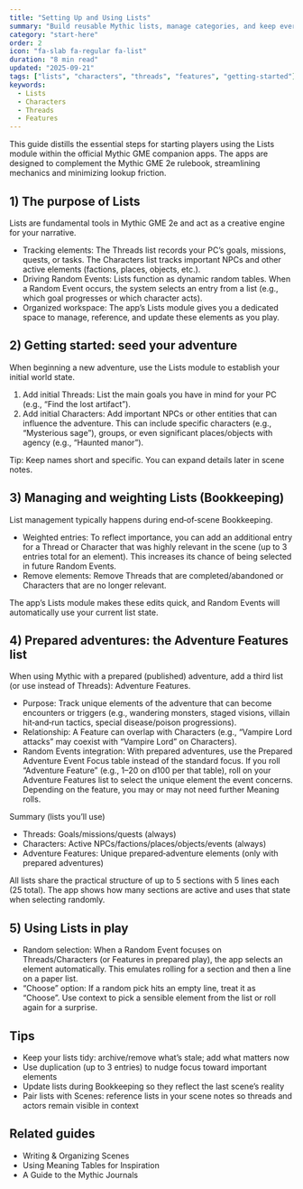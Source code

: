 ```yaml
---
title: "Setting Up and Using Lists"
summary: "Build reusable Mythic lists, manage categories, and keep everything in sync with the app sidebar."
category: "start-here"
order: 2
icon: "fa-slab fa-regular fa-list"
duration: "8 min read"
updated: "2025-09-21"
tags: ["lists", "characters", "threads", "features", "getting-started"]
keywords:
  - Lists
  - Characters
  - Threads
  - Features
---
```

This guide distills the essential steps for starting players using the Lists module within the official Mythic GME companion apps. The apps are designed to complement the Mythic GME 2e rulebook, streamlining mechanics and minimizing lookup friction.

## 1) The purpose of Lists

Lists are fundamental tools in Mythic GME 2e and act as a creative engine for your narrative.

- Tracking elements: The Threads list records your PC’s goals, missions, quests, or tasks. The Characters list tracks important NPCs and other active elements (factions, places, objects, etc.).
- Driving Random Events: Lists function as dynamic random tables. When a Random Event occurs, the system selects an entry from a list (e.g., which goal progresses or which character acts).
- Organized workspace: The app’s Lists module gives you a dedicated space to manage, reference, and update these elements as you play.

## 2) Getting started: seed your adventure

When beginning a new adventure, use the Lists module to establish your initial world state.

1. Add initial Threads: List the main goals you have in mind for your PC (e.g., “Find the lost artifact”).
2. Add initial Characters: Add important NPCs or other entities that can influence the adventure. This can include specific characters (e.g., “Mysterious sage”), groups, or even significant places/objects with agency (e.g., “Haunted manor”).

Tip: Keep names short and specific. You can expand details later in scene notes.

## 3) Managing and weighting Lists (Bookkeeping)

List management typically happens during end‑of‑scene Bookkeeping.

- Weighted entries: To reflect importance, you can add an additional entry for a Thread or Character that was highly relevant in the scene (up to 3 entries total for an element). This increases its chance of being selected in future Random Events.
- Remove elements: Remove Threads that are completed/abandoned or Characters that are no longer relevant.

The app’s Lists module makes these edits quick, and Random Events will automatically use your current list state.

## 4) Prepared adventures: the Adventure Features list

When using Mythic with a prepared (published) adventure, add a third list (or use instead of Threads): Adventure Features.

- Purpose: Track unique elements of the adventure that can become encounters or triggers (e.g., wandering monsters, staged visions, villain hit‑and‑run tactics, special disease/poison progressions).
- Relationship: A Feature can overlap with Characters (e.g., “Vampire Lord attacks” may coexist with “Vampire Lord” on Characters).
- Random Events integration: With prepared adventures, use the Prepared Adventure Event Focus table instead of the standard focus. If you roll “Adventure Feature” (e.g., 1–20 on d100 per that table), roll on your Adventure Features list to select the unique element the event concerns. Depending on the feature, you may or may not need further Meaning rolls.

Summary (lists you’ll use)

- Threads: Goals/missions/quests (always)
- Characters: Active NPCs/factions/places/objects/events (always)
- Adventure Features: Unique prepared‑adventure elements (only with prepared adventures)

All lists share the practical structure of up to 5 sections with 5 lines each (25 total). The app shows how many sections are active and uses that state when selecting randomly.

## 5) Using Lists in play

- Random selection: When a Random Event focuses on Threads/Characters (or Features in prepared play), the app selects an element automatically. This emulates rolling for a section and then a line on a paper list.
- “Choose” option: If a random pick hits an empty line, treat it as “Choose”. Use context to pick a sensible element from the list or roll again for a surprise.

## Tips

- Keep your lists tidy: archive/remove what’s stale; add what matters now
- Use duplication (up to 3 entries) to nudge focus toward important elements
- Update lists during Bookkeeping so they reflect the last scene’s reality
- Pair lists with Scenes: reference lists in your scene notes so threads and actors remain visible in context

## Related guides

- Writing & Organizing Scenes
- Using Meaning Tables for Inspiration
- A Guide to the Mythic Journals

